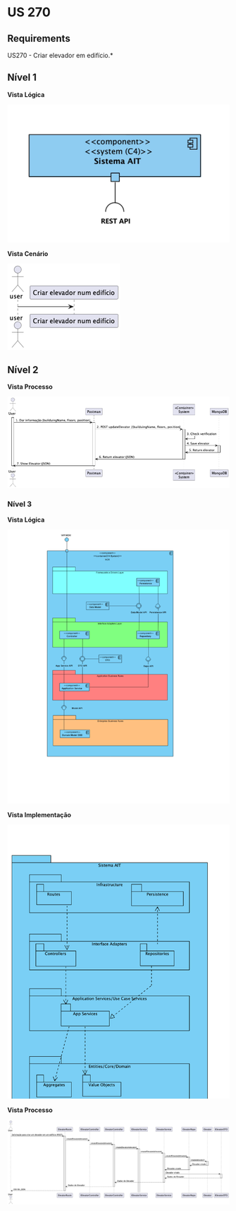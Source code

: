 # US 270

## Requirements

US270 - Criar elevador em edifício.*

## Nível 1
**Vista Lógica**

![Vista Lógica](Nivel1Logico.jpeg "Vista Lógica")

**Vista Cenário**

![Vista Cenário](VistaCenario1.png "Vista Cenario")

## Nível 2

**Vista Processo**

![Sequence Diagram](VistaProcesso2.png "Sequence Diagram")

### Nível 3
**Vista Lógica**

![Vista Lógica](Nivel3Logica.png "Vista Lógica")

**Vista Implementação**

![Vista Implementação](Nivel3Implementacao.png "Vista Implementação")

**Vista Processo**

![Sequence Diagram](CriarElevadorSD.png "Sequence Diagram")